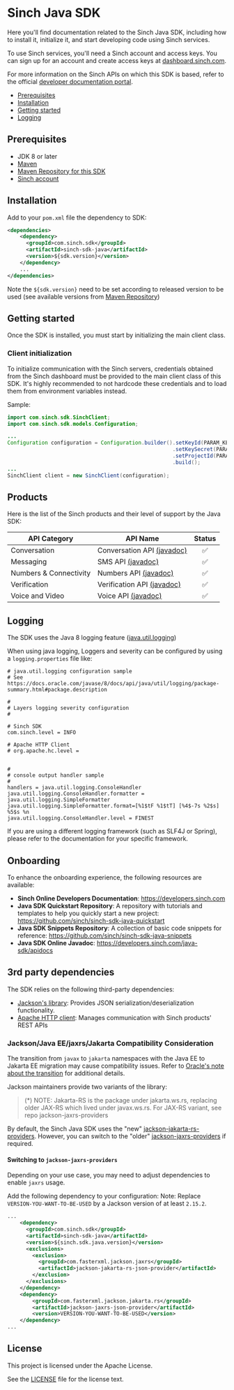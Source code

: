 # Sinch Java SDK

Here you'll find documentation related to the Sinch Java SDK, including how to install it, initialize it, and start developing <language> code using Sinch services.

To use Sinch services, you'll need a Sinch account and access keys. You can sign up for an account and create access keys at [dashboard.sinch.com](https://dashboard.sinch.com).

For more information on the Sinch APIs on which this SDK is based, refer to the official [developer documentation portal](https://developers.sinch.com).


- [Prerequisites](#prerequisites)
- [Installation](#installation)
- [Getting started](#getting-started)
- [Logging]()

## Prerequisites

- JDK 8 or later
- [Maven](https://maven.apache.org/)
- [Maven Repository for this SDK](https://central.sonatype.com/artifact/com.sinch.sdk/sinch-sdk-java)
- [Sinch account](https://dashboard.sinch.com)

## Installation

Add to your `pom.xml` file the dependency to SDK:
```xml  
<dependencies>
    <dependency>
      <groupId>com.sinch.sdk</groupId>
      <artifactId>sinch-sdk-java</artifactId>
      <version>${sdk.version}</version>
    </dependency>
    ...
</dependencies>
```
Note the `${sdk.version}` need to be set according to released version to be used (see available versions from [Maven Repository](https://central.sonatype.com/artifact/com.sinch.sdk/sinch-sdk-java))

## Getting started

Once the SDK is installed, you must start by initializing the main client class.

### Client initialization

To initialize communication with the Sinch servers, credentials obtained from the Sinch dashboard must be provided to the main client class of this SDK. It's highly recommended to not hardcode these credentials and to load them from environment variables instead.

Sample:

```java
import com.sinch.sdk.SinchClient;
import com.sinch.sdk.models.Configuration;

...
Configuration configuration = Configuration.builder().setKeyId(PARAM_KEY_ID)
                                                     .setKeySecret(PARAM_KEY_SECRET)
                                                     .setProjectId(PARAM_PROJECT_ID)
                                                     .build();
...
SinchClient client = new SinchClient(configuration);
```

## Products

Here is the list of the Sinch products and their level of support by the Java SDK:

| API Category           | API Name                                                                                                                             | Status |
|------------------------|--------------------------------------------------------------------------------------------------------------------------------------|:------:|
| Conversation           | Conversation API [(javadoc)](https://developers.sinch.com/java-sdk/apidocs/com/sinch/sdk/domains/conversation/package-summary.html)  |   ✅    |
| Messaging              | SMS API [(javadoc)](https://developers.sinch.com/java-sdk/apidocs/com/sinch/sdk/domains/sms/package-summary.html)                    |   ✅    |
| Numbers & Connectivity | Numbers API [(javadoc)](https://developers.sinch.com/java-sdk/apidocs/com/sinch/sdk/domains/numbers/package-summary.html)            |   ✅    |
| Verification           | Verification API [(javadoc)](https://developers.sinch.com/java-sdk/apidocs/com/sinch/sdk/domains/verification/package-summary.html)  |   ✅    |
| Voice and Video        | Voice API [(javadoc)](https://developers.sinch.com/java-sdk/apidocs/com/sinch/sdk/domains/voice/package-summary.html)                |   ✅    |


## Logging

The SDK uses the Java 8 logging feature ([java.util.logging](https://docs.oracle.com/javase/8/docs/api/java/util/logging/package-summary.html#package.description))

When using java logging, Loggers and severity can be configured by using a `logging.properties` file like:
```
# java.util.logging configuration sample
# See https://docs.oracle.com/javase/8/docs/api/java/util/logging/package-summary.html#package.description

#
# Layers logging severity configuration
#

# Sinch SDK 
com.sinch.level = INFO

# Apache HTTP Client
# org.apache.hc.level = 


#
# console output handler sample
#
handlers = java.util.logging.ConsoleHandler
java.util.logging.ConsoleHandler.formatter = java.util.logging.SimpleFormatter
java.util.logging.SimpleFormatter.format=[%1$tF %1$tT] [%4$-7s %2$s] %5$s %n
java.util.logging.ConsoleHandler.level = FINEST
```
If you are using a different logging framework (such as SLF4J or Spring), please refer to the documentation for your specific framework.

## Onboarding

To enhance the onboarding experience, the following resources are available:
- **Sinch Online Developers Documentation**: https://developers.sinch.com 
- **Java SDK Quickstart Repository**: A repository with tutorials and templates to help you quickly start a new project: https://github.com/sinch/sinch-sdk-java-quickstart
- **Java SDK Snippets Repository**: A collection of basic code snippets for reference: https://github.com/sinch/sinch-sdk-java-snippets
- **Java SDK Online Javadoc**: https://developers.sinch.com/java-sdk/apidocs

## 3rd party dependencies
The SDK relies on the following third-party dependencies:
- [Jackson's library](https://github.com/FasterXML/jackson-jakarta-rs-providers): Provides JSON serialization/deserialization functionality.
- [Apache HTTP client](https://hc.apache.org/httpcomponents-client-5.4.x/5.4.1/httpclient5/project-info.html): Manages communication with Sinch products' REST APIs 

### Jackson/Java EE/jaxrs/Jakarta Compatibility Consideration
The transition from <code>javax</code> to <code>jakarta</code> namespaces with the Java EE to Jakarta EE migration may cause compatibility issues. Refer to [Oracle's note about the transition](https://blogs.oracle.com/javamagazine/post/transition-from-java-ee-to-jakarta-ee) for additional details.

Jackson maintainers provide two variants of the library:
> (*) NOTE: Jakarta-RS is the package under jakarta.ws.rs, replacing older JAX-RS which lived under javax.ws.rs. For JAX-RS variant, see repo jackson-jaxrs-providers

By default, the Sinch Java SDK uses the "new" [jackson-jakarta-rs-providers](https://github.com/FasterXML/jackson-jakarta-rs-providers). However, you can switch to the "older" [jackson-jaxrs-providers](https://github.com/FasterXML/jackson-jaxrs-providers) if required.

#### Switching to <code>jackson-jaxrs-providers</code>
Depending on your use case, you may need to adjust dependencies to enable <code>jaxrs</code> usage.

Add the following dependency to your configuration:
Note: Replace <code>VERSION-YOU-WANT-TO-BE-USED</code> by a Jackson version of at least `2.15.2`.
```xml
...
    <dependency>
      <groupId>com.sinch.sdk</groupId>
      <artifactId>sinch-sdk-java</artifactId>
      <version>${sinch.sdk.java.version}</version>
      <exclusions>
        <exclusion>
          <groupId>com.fasterxml.jackson.jaxrs</groupId>
          <artifactId>jackson-jakarta-rs-json-provider</artifactId>
        </exclusion>
      </exclusions>
    </dependency>
    <dependency>
        <groupId>com.fasterxml.jackson.jakarta.rs</groupId>
        <artifactId>jackson-jaxrs-json-provider</artifactId>
        <version>VERSION-YOU-WANT-TO-BE-USED</version>
    </dependency>
...
```
## License

This project is licensed under the Apache License. 

See the [LICENSE](LICENSE) file for the license text.

